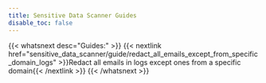 ```yaml
---
title: Sensitive Data Scanner Guides
disable_toc: false
---
```


{{< whatsnext desc="Guides:" >}}
   {{< nextlink href="sensitive_data_scanner/guide/redact_all_emails_except_from_specific_domain_logs" >}}Redact all emails in logs except ones from a specific domain{{< /nextlink >}}
{{< /whatsnext >}}
